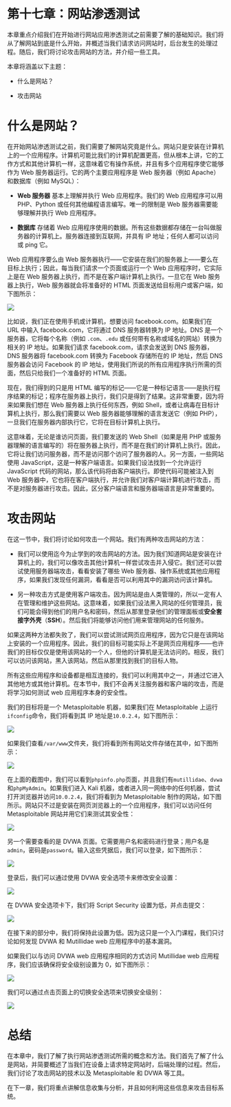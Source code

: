 # 第十七章：网站渗透测试

本章重点介绍我们在开始进行网站应用渗透测试之前需要了解的基础知识。我们将从了解网站到底是什么开始，并概述当我们请求访问网站时，后台发生的处理过程。随后，我们将讨论攻击网站的方法，并介绍一些工具。

本章将涵盖以下主题：

+   什么是网站？

+   攻击网站

# 什么是网站？

在开始网站渗透测试之前，我们需要了解网站究竟是什么。网站只是安装在计算机上的一个应用程序。计算机可能比我们的计算机配置更高，但从根本上讲，它的工作方式和其他计算机一样，这意味着它有操作系统，并且有多个应用程序使它能够作为 Web 服务器运行。它的两个主要应用程序是 Web 服务器（例如 Apache）和数据库（例如 MySQL）：

+   **Web 服务器** 基本上理解并执行 Web 应用程序。我们的 Web 应用程序可以用 PHP、Python 或任何其他编程语言编写。唯一的限制是 Web 服务器需要能够理解并执行 Web 应用程序。

+   **数据库** 存储着 Web 应用程序使用的数据。所有这些数据都存储在一台叫做服务器的计算机上。服务器连接到互联网，并具有 IP 地址；任何人都可以访问或 ping 它。

Web 应用程序要么由 Web 服务器执行——它安装在我们的服务器上——要么在目标上执行；因此，每当我们请求一个页面或运行一个 Web 应用程序时，它实际上是在 Web 服务器上执行，而不是在客户端计算机上执行。一旦它在 Web 服务器上执行，Web 服务器就会将准备好的 HTML 页面发送给目标用户或客户端，如下图所示：

![](img/fd38b878-27d6-4a50-b16c-9fce0cede976.png)

比如说，我们正在使用手机或计算机，想要访问 facebook.com。如果我们在 URL 中输入 facebook.com，它将通过 DNS 服务器转换为 IP 地址。DNS 是一个服务器，它将每个名称（例如 `.com`、`.edu` 或任何带有名称或域名的网站）转换为相关的 IP 地址。如果我们请求 facebook.com，请求会发送到 DNS 服务器，DNS 服务器将 facebook.com 转换为 Facebook 存储所在的 IP 地址，然后 DNS 服务器会访问 Facebook 的 IP 地址，使用我们所说的所有应用程序执行所需的页面，然后只给我们一个准备好的 HTML 页面。

现在，我们得到的只是用 HTML 编写的标记——它是一种标记语言——是执行程序结果的标记；程序在服务器上执行，我们只是得到了结果。这非常重要，因为将来如果我们想在 Web 服务器上执行任何东西，例如 Shell，或者让病毒在目标计算机上执行，那么我们需要以 Web 服务器能够理解的语言发送它（例如 PHP），一旦我们在服务器内部执行它，它将在目标计算机上执行。

这意味着，无论是谁访问页面，我们要发送的 Web Shell（如果是用 PHP 或服务器理解的语言编写的）将在服务器上执行，而不是在我们的计算机上执行。因此，它将让我们访问服务器，而不是访问那个访问了服务器的人。另一方面，一些网站使用 JavaScript，这是一种客户端语言。如果我们设法找到一个允许运行 JavaScript 代码的网站，那么该代码将由客户端执行。即使代码可能被注入到 Web 服务器中，它也将在客户端执行，并允许我们对客户端计算机进行攻击，而不是对服务器进行攻击。因此，区分客户端语言和服务器端语言是非常重要的。

# 攻击网站

在这一节中，我们将讨论如何攻击一个网站。我们有两种攻击网站的方法：

+   我们可以使用迄今为止学到的攻击网站的方法。因为我们知道网站是安装在计算机上的，我们可以像攻击其他计算机一样尝试攻击并入侵它。我们还可以尝试使用服务器端攻击，看看安装了哪些 Web 服务器、操作系统或其他应用程序，如果我们发现任何漏洞，看看是否可以利用其中的漏洞访问该计算机。

+   另一种攻击方式是使用客户端攻击。因为网站是由人类管理的，所以一定有人在管理和维护这些网站。这意味着，如果我们设法黑入网站的任何管理员，我们可能会得到他们的用户名和密码，然后从那里登录他们的管理面板或**安全套接字外壳**（**SSH**）。然后我们将能够访问他们用来管理网站的任何服务。

如果这两种方法都失败了，我们可以尝试测试网页应用程序，因为它只是在该网站上安装的一个应用程序。因此，我们的目标可能实际上不是网页应用程序——也许我们的目标仅仅是使用该网站的一个人，但他的计算机是无法访问的。相反，我们可以访问该网站，黑入该网站，然后从那里找到我们的目标人物。

所有这些应用程序和设备都是相互连接的，我们可以利用其中之一，并通过它进入其他地方或其他计算机。在本节中，我们不会再关注服务器和客户端的攻击，而是将学习如何测试 web 应用程序本身的安全性。

我们的目标将是一个 Metasploitable 机器，如果我们在 Metasploitable 上运行`ifconfig`命令，我们将看到其 IP 地址是`10.0.2.4`，如下图所示：

![](img/7a4d896c-c851-49ce-8945-3df1a7490e93.png)

如果我们查看`/var/www`文件夹，我们将看到所有网站文件存储在其中，如下图所示：

![](img/ee8dcb5c-62db-4194-87b4-22912d93e0e9.png)

在上面的截图中，我们可以看到`phpinfo.php`页面，并且我们有`mutillidae`、`dvwa`和`phpMyAdmin`。如果我们进入 Kali 机器，或者进入同一网络中的任何机器，尝试打开浏览器并访问`10.0.2.4`，我们将看到为 Metasploitable 制作的网站，如下图所示。网站只不过是安装在网页浏览器上的一个应用程序，我们可以访问任何 Metasploitable 网站并用它们来测试其安全性：

![](img/52415726-1777-4728-8418-d64ef9d1534f.png)

另一个需要查看的是 DVWA 页面。它需要用户名和密码进行登录；用户名是`admin`，密码是`password`。输入这些凭据后，我们可以登录，如下图所示：

![](img/9b97dd53-8723-48d0-a66a-ecb29ee9016f.png)

登录后，我们可以通过使用 DVWA 安全选项卡来修改安全设置：

![](img/e0d12b51-5e30-4cb9-9d37-868aa758dd78.png)

在 DVWA 安全选项卡下，我们将 Script Security 设置为低，并点击提交：

![](img/383289f0-6505-4687-98b9-4a74755b9d44.png)

在接下来的部分中，我们将保持此设置为低。因为这只是一个入门课程，我们只讨论如何发现 DVWA 和 Mutillidae web 应用程序中的基本漏洞。

如果我们以与访问 DVWA web 应用程序相同的方式访问 Mutillidae web 应用程序，我们应该确保将安全级别设置为 0，如下图所示：

![](img/ab3a3abc-3c90-416d-a1c8-d334b6c6a964.png)

我们可以通过点击页面上的切换安全选项来切换安全级别：

![](img/36d51b4a-0d61-45ad-8a02-f3787e0cd8ac.png)

# 总结

在本章中，我们了解了执行网站渗透测试所需的概念和方法。我们首先了解了什么是网站，并简要概述了当我们在设备上请求特定网站时，后端处理的过程。然后，我们讨论了攻击网站的技术以及 Metasploitable 和 DVWA 等工具。

在下一章，我们将重点讲解信息收集与分析，并且如何利用这些信息来攻击目标系统。

